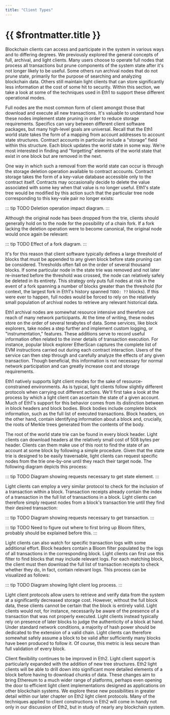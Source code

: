 ```yaml
---
title: "Client Types"
---
```


# {{ $frontmatter.title }}

Blockchain clients can access and participate in the system in various ways and to differing degrees. We previously explored the general concepts of full, archival, and light clients. Many users choose to operate full nodes that process all transactions but prune components of the system state after it's not longer likely to be useful. Some others run archival nodes that do not prune state, primarily for the purpose of searching and analyzing blockchain data. Others still maintain light clients that can store significantly less information at the cost of some hit to security. Within this section, we take a look at some of the techniques used in Eth1 to support these different operational modes.

Full nodes are the most common form of client amongst those that download and execute all new transactions. It's valuable to understand how these nodes implement state pruning in order to reduce storage requirements. Specifics can vary between different client software packages, but many high-level goals are universal. Recall that the Eth1 world state takes the form of a mapping from account addresses to account state structures. Contract accounts in particular include a "storage" field within this structure. Each block updates the world state in some way. We're most interested in finding and "forgetting" elements of the world state that exist in one block but are removed in the next.

One way in which such a removal from the world state can occur is through the storage deletion operation available to contract accounts. Contract storage takes the form of a key-value database accessible only to the contract itself. Contracts may occasionally decide to delete the value associated with some key when that value is no longer useful. Eth1's state tree would be modified by this action such that the particular tree node corresponding to this key-vale pair no longer exists:

::: tip TODO
Deletion operation impact diagram.
:::

Although the original node has been dropped from the trie, clients should generally hold on to the node for the possibility of a chain fork. If a fork lacking the deletion operation were to become canonical, the original node would once again be relevant:

::: tip TODO
Effect of a fork diagram.
:::

It's for this reason that client software typically defines a large threshold of blocks that must be appended to any given block before state pruning can be considered. Thresholds often fall on the order of several thousand blocks. If some particular node in the state trie was removed and not later re-inserted before the threshold was crossed, the node can relatively safely be deleted in its entirety. This strategy only puts full nodes at risk in the event of a fork spanning a number of blocks greater than the threshold (for context, the largest fork in Eth1's history spanned `TODO: ??` blocks). If this were ever to happen, full nodes would be forced to rely on the relatively small population of archival nodes to retrieve any relevant historical data.

Eth1 archival nodes are somewhat resource intensive and therefore out reach of many network participants. At the time of writing, these nodes store on the order of several terabytes of data. Some services, like block explorers, take nodes a step further and implement custom logging, or "instrumentation," features. These additions serve to record useful information often related to the inner details of transaction execution. For instance, popular block explorer EtherScan captures the complete list of EVM instructions carried out during each contract interaction. Users of the service can then step through and carefully analyze the effects of any given transaction. Though beneficial, this information is not necessary for normal network participation and can greatly increase cost and storage requirements.

Eth1 natively supports light client modes for the sake of resource-constrained environments. As is typical, light clients follow slightly different protocols when carrying out different actions. We'll first take a look at the process by which a light client can ascertain the state of a given account. Much of Eth1's support for this behavior comes from its distinction between in block headers and block bodies. Block bodies include complete block information, such as the full list of executed transactions. Block headers, on the other hand, contain identifying information about a block and, crucially, the roots of Merkle trees generated from the contents of the body.

The root of the world state trie can be found in every block header. Light clients can download headers at the relatively small cost of 508 bytes per header. Clients can them make use of this root to find the state of an account at some block by following a simple procedure. Given that the state trie is designed to be easily traversable, light clients can request specific nodes from the trie one-by-one until they reach their target node. The following diagram depicts this process:

::: tip TODO
Diagram showing requests necessary to get state element.
:::

Light clients can employ a very similar protocol to check for the inclusion of a transaction within a block. Transaction receipts already contain the index of a transaction in the full list of transactions in a block. Light clients can therefore simply request nodes from a block's transaction trie until they find their desired transaction:

::: tip TODO
Diagram showing requests necessary to get transaction.
:::

::: tip TODO
Need to figure out where to first bring up Bloom filters, probably should be explained before this.
:::

Light clients can also watch for specific transaction logs with some additional effort. Block headers contain a Bloom filter populated by the logs of all transactions in the corresponding block. Light clients can first use this filter to find blocks that may include relevant logs. For each matching block, the client must then download the full list of transaction receipts to check whether they do, in fact, contain relevant logs. This process can be visualized as follows:

::: tip TODO
Diagram showing light client log process.
:::

Light client protocols allow users to retrieve and verify data from the system at a significantly decreased storage cost. However, without the full block data, these clients cannot be certain that the block is entirely valid. Light clients would not, for instance, necessarily be aware of the presence of a transaction that was not properly executed. Light clients instead typically rely on presence of later blocks to judge the authenticity of a block at hand. Under standard network conditions, a majority of hash power should be dedicated to the extension of a valid chain. Light clients can therefore somewhat safely assume a block to be valid after sufficiently many blocks have been produced to follow it. Of course, this metric is less secure than full validation of every block.

Client flexibility continues to be improved in Eth2. Light client support is particularly expanded with the addition of new tree structures. Eth2 light clients will be able to drill down into significant more detailed elements of a block before having to download chunks of data. These changes aim to bring Ethereum to a much wider range of platforms, perhaps even opening the door to efficient light client implementations designed as applications on other blockchain systems. We explore these new possibilities in greater detail within our later chapter on Eth2 light client protocols. Many of the techniques applied to client constructions in Eth2 will come in handy not only in our discussion of Eth2, but in study of nearly any blockchain system.
